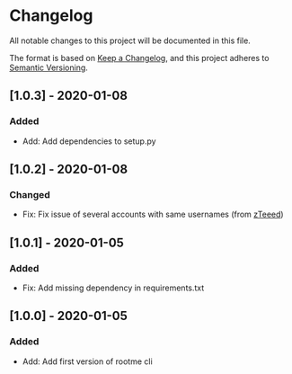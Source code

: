 # Changelog

All notable changes to this project will be documented in this file.

The format is based on [Keep a Changelog](https://keepachangelog.com/en/1.0.0/),
and this project adheres to [Semantic Versioning](https://semver.org/spec/v2.0.0.html).


## [1.0.3] - 2020-01-08

### Added
- Add: Add dependencies to setup.py


## [1.0.2] - 2020-01-08

### Changed
- Fix: Fix issue of several accounts with same usernames (from [zTeeed](https://github.com/zteeed))


## [1.0.1] - 2020-01-05

### Added
 - Fix: Add missing dependency in requirements.txt


## [1.0.0] - 2020-01-05

### Added
 - Add: Add first version of rootme cli
